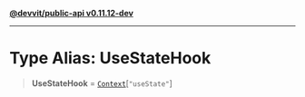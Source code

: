 [**@devvit/public-api v0.11.12-dev**](../README.md)

---

# Type Alias: UseStateHook

> **UseStateHook** = [`Context`](Context.md)\[`"useState"`\]
